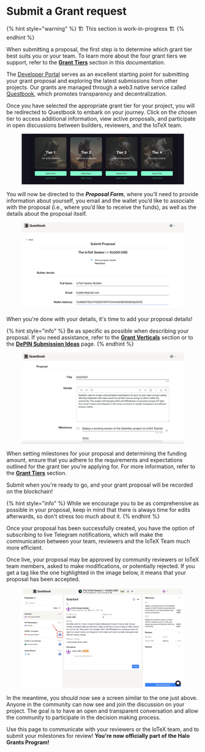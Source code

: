 # Submit a Grant request

{% hint style="warning" %}
&#x20;🏗 This section is work-in-progress  🏗
{% endhint %}

When submitting a proposal, the first step is to determine which grant tier best suits you or your team. To learn more about the four grant tiers we support, refer to the [**Grant Tiers**](../grant-tiers/) section in this documentation.&#x20;

The [Developer Portal](https://developers.iotex.io/) serves as an excellent starting point for submitting your grant proposal and exploring the latest submissions from other projects. Our grants are managed through a web3 native service called [Questbook](https://questbook.app/), which promotes transparency and decentralization.

Once you have selected the appropriate grant tier for your project, you will be redirected to Questbook to embark on your journey. Click on the chosen tier to access additional information, view active proposals, and participate in open discussions between builders, reviewers, and the IoTeX team.&#x20;

<figure><img src="../../.gitbook/assets/Screen Shot 2023-04-12 at 12.37.08 PM.png" alt=""><figcaption></figcaption></figure>

You will now be directed to the _**Proposal Form**_, where you’ll need to provide information about yourself, you email and the wallet you’d like to associate with the proposal (i.e., where you’d like to receive the funds), as well as the details about the proposal itself.

<figure><img src="../../.gitbook/assets/Screen Shot 2023-04-12 at 12.44.44 PM.png" alt=""><figcaption></figcaption></figure>

When you're done with your details, it's time to add your proposal details!&#x20;

{% hint style="info" %}
Be as specific as possible when describing your proposal. If you need assistance, refer to the [**Grant Verticals**](../grant-verticals/) section or to the [**DePIN Submission Ideas**](../depin-submission-ideas.md) page.&#x20;
{% endhint %}

<figure><img src="../../.gitbook/assets/Screen Shot 2023-04-12 at 12.49.55 PM.png" alt=""><figcaption></figcaption></figure>

When setting milestones for your proposal and determining the funding amount, ensure that you adhere to the requirements and expectations outlined for the grant tier you’re applying for. For more information, refer to the [**Grant Tiers**](../grant-tiers/) section.

Submit when you're ready to go, and your grant proposal will be recorded on the blockchain!&#x20;

{% hint style="info" %}
While we encourage you to be as comprehensive as possible in your proposal, keep in mind that there is always time for edits afterwards, so don't stress too much about it.&#x20;
{% endhint %}

Once your proposal has been successfully created, you have the option of subscribing to live Telegram notifications, which will make the communication between your team, reviewers and the IoTeX Team much more efficient.&#x20;

Once live, your proposal may be approved by community reviewers or IoTeX team members, asked to make modifications, or potentially rejected. If you get a tag like the one highlighted in the image below, it means that your proposal has been accepted.

<figure><img src="../../.gitbook/assets/Screen Shot 2023-04-12 at 4.23.03 PM.png" alt=""><figcaption></figcaption></figure>

In the meantime, you should now see a screen similar to the one just above. Anyone in the community can now see and join the discussion on your project. The goal is to have an open and transparent conversation and allow the community to participate in the decision making process.&#x20;

Use this page to communicate with your reviewers or the IoTeX team, and to submit your milestones for review! **You're now officially part of the Halo Grants Program!**&#x20;
